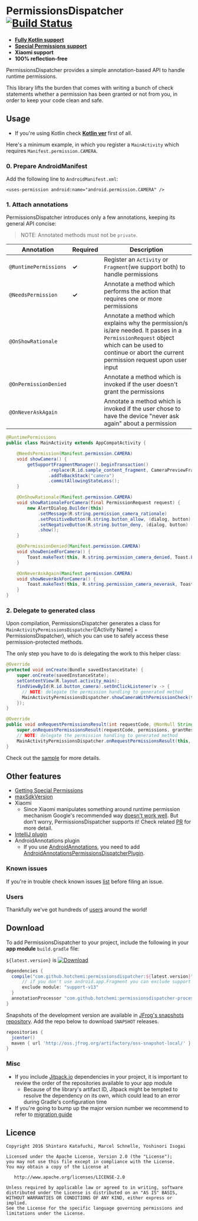 # PermissionsDispatcher [![Build Status](https://travis-ci.org/permissions-dispatcher/PermissionsDispatcher.svg?branch=master)](https://travis-ci.org/permissions-dispatcher/PermissionsDispatcher)

- [**Fully Kotlin support**](https://github.com/hotchemi/PermissionsDispatcher/blob/master/doc/kotlin_support.md)
- [**Special Permissions support**](https://github.com/hotchemi/PermissionsDispatcher/blob/master/doc/special_permissions.md)
- **Xiaomi support**
- **100% reflection-free**

PermissionsDispatcher provides a simple annotation-based API to handle runtime permissions.

This library lifts the burden that comes with writing a bunch of check statements whether a permission has been granted or not from you, in order to keep your code clean and safe.

## Usage

- If you're using Kotlin check [**Kotlin ver**](https://github.com/hotchemi/PermissionsDispatcher/blob/master/doc/kotlin_support.md) first of all.

Here's a minimum example, in which you register a `MainActivity` which requires `Manifest.permission.CAMERA`.

### 0. Prepare AndroidManifest

Add the following line to `AndroidManifest.xml`:
 
`<uses-permission android:name="android.permission.CAMERA" />`

### 1. Attach annotations

PermissionsDispatcher introduces only a few annotations, keeping its general API concise:

> NOTE: Annotated methods must not be `private`.

|Annotation|Required|Description|
|---|---|---|
|`@RuntimePermissions`|**✓**|Register an `Activity` or `Fragment`(we support both) to handle permissions|
|`@NeedsPermission`|**✓**|Annotate a method which performs the action that requires one or more permissions|
|`@OnShowRationale`||Annotate a method which explains why the permission/s is/are needed. It passes in a `PermissionRequest` object which can be used to continue or abort the current permission request upon user input|
|`@OnPermissionDenied`||Annotate a method which is invoked if the user doesn't grant the permissions|
|`@OnNeverAskAgain`||Annotate a method which is invoked if the user chose to have the device "never ask again" about a permission|

```java
@RuntimePermissions
public class MainActivity extends AppCompatActivity {

    @NeedsPermission(Manifest.permission.CAMERA)
    void showCamera() {
        getSupportFragmentManager().beginTransaction()
                .replace(R.id.sample_content_fragment, CameraPreviewFragment.newInstance())
                .addToBackStack("camera")
                .commitAllowingStateLoss();
    }

    @OnShowRationale(Manifest.permission.CAMERA)
    void showRationaleForCamera(final PermissionRequest request) {
        new AlertDialog.Builder(this)
            .setMessage(R.string.permission_camera_rationale)
            .setPositiveButton(R.string.button_allow, (dialog, button) -> request.proceed())
            .setNegativeButton(R.string.button_deny, (dialog, button) -> request.cancel())
            .show();
    }

    @OnPermissionDenied(Manifest.permission.CAMERA)
    void showDeniedForCamera() {
        Toast.makeText(this, R.string.permission_camera_denied, Toast.LENGTH_SHORT).show();
    }

    @OnNeverAskAgain(Manifest.permission.CAMERA)
    void showNeverAskForCamera() {
        Toast.makeText(this, R.string.permission_camera_neverask, Toast.LENGTH_SHORT).show();
    }
}
```

### 2. Delegate to generated class

Upon compilation, PermissionsDispatcher generates a class for `MainActivityPermissionsDispatcher`([Activity Name] + PermissionsDispatcher), which you can use to safely access these permission-protected methods.

The only step you have to do is delegating the work to this helper class:

```java
@Override
protected void onCreate(Bundle savedInstanceState) {
    super.onCreate(savedInstanceState);
    setContentView(R.layout.activity_main);
    findViewById(R.id.button_camera).setOnClickListener(v -> {
      // NOTE: delegate the permission handling to generated method
      MainActivityPermissionsDispatcher.showCameraWithPermissionCheck(this);
    });
}

@Override
public void onRequestPermissionsResult(int requestCode, @NonNull String[] permissions, @NonNull int[] grantResults) {
    super.onRequestPermissionsResult(requestCode, permissions, grantResults);
    // NOTE: delegate the permission handling to generated method
    MainActivityPermissionsDispatcher.onRequestPermissionsResult(this, requestCode, grantResults);
}
```

Check out the [sample](https://github.com/hotchemi/PermissionsDispatcher/tree/master/sample) for more details.

## Other features

- [Getting Special Permissions](https://github.com/hotchemi/PermissionsDispatcher/blob/master/doc/special_permissions.md)
- [maxSdkVersion](https://github.com/hotchemi/PermissionsDispatcher/blob/master/doc/maxsdkversion.md)
- Xiaomi
  - Since Xiaomi manipulates something around runtime permission mechanism Google's recommended way [doesn't work well](https://github.com/hotchemi/PermissionsDispatcher/issues/187). But don't worry, PermissionsDispatcher supports it! Check related [PR](https://github.com/hotchemi/PermissionsDispatcher/issues/187) for more detail.
- [IntelliJ plugin](https://github.com/shiraji/permissions-dispatcher-plugin)
- AndroidAnnotations plugin
  - If you use [AndroidAnnotations](http://androidannotations.org/), you need to add [AndroidAnnotationsPermissionsDispatcherPlugin](https://github.com/AleksanderMielczarek/AndroidAnnotationsPermissionsDispatcherPlugin).

### Known issues

If you're in trouble check known issues [list](https://github.com/hotchemi/PermissionsDispatcher/blob/master/doc/known_issues.md) before filing an issue.

### Users

Thankfully we've got hundreds of [users](https://github.com/hotchemi/PermissionsDispatcher/blob/master/doc/users.md) around the world!

## Download

To add PermissionsDispatcher to your project, include the following in your **app module** `build.gradle` file:

`${latest.version}` is [![Download](https://api.bintray.com/packages/hotchemi/maven/permissionsdispatcher/images/download.svg)](https://bintray.com/hotchemi/maven/permissionsdispatcher/_latestVersion)

```groovy
dependencies {
  compile("com.github.hotchemi:permissionsdispatcher:${latest.version}") {
      // if you don't use android.app.Fragment you can exclude support for them
      exclude module: "support-v13"
  }
  annotationProcessor "com.github.hotchemi:permissionsdispatcher-processor:${latest.version}"
}
```

Snapshots of the development version are available in [JFrog's snapshots repository](https://oss.jfrog.org/oss-snapshot-local/). 
Add the repo below to download `SNAPSHOT` releases.

```groovy
repositories {
  jcenter()
  maven { url 'http://oss.jfrog.org/artifactory/oss-snapshot-local/' }
}
```

### Misc

- If you include [Jitpack.io](https://jitpack.io/) dependencies in your project, it is important to review the order of the repositories available to your app module
  - Because of the library's artifact ID, Jitpack might be tempted to resolve the dependency on its own, which could lead to an error during Gradle's configuration time
- If you're going to bump up the major version number we recommend to refer to [migration guide](https://github.com/hotchemi/PermissionsDispatcher/blob/master/doc/migration_guide.md) 

## Licence

```
Copyright 2016 Shintaro Katafuchi, Marcel Schnelle, Yoshinori Isogai

Licensed under the Apache License, Version 2.0 (the "License");
you may not use this file except in compliance with the License.
You may obtain a copy of the License at

   http://www.apache.org/licenses/LICENSE-2.0

Unless required by applicable law or agreed to in writing, software
distributed under the License is distributed on an "AS IS" BASIS,
WITHOUT WARRANTIES OR CONDITIONS OF ANY KIND, either express or implied.
See the License for the specific language governing permissions and
limitations under the License.
```
